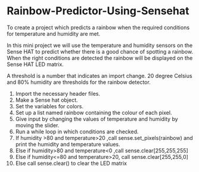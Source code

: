 # Rainbow-Predictor-Using-Sensehat
To create a project which predicts a rainbow when the required conditions for temperature and humidity are met.


In this mini project we will use the temperature and humidity sensors on the Sense HAT to predict whether there is a good chance of spotting a rainbow. When the right conditions are detected the rainbow will be displayed on the Sense HAT LED matrix.

A threshold is a number that indicates an import change. 20 degree Celsius and 80% humidity are thresholds for the rainbow detector.

1. Import the necessary header files.
2. Make a Sense hat object.
3. Set the variables for colors.
4. Set up a list named rainbow containing the colour of each pixel.
5. Give input by changing the values of temperature and humidity by moving the slider.
6. Run a while loop in which conditions are checked.
7. If humidity >80 and temperature>20 ,call sense.set_pixels(rainbow) and print the humidity and temperature values.
8. Else if humidity>80 and temperature<0 ,call sense.clear[255,255,255]
9. Else if humidity<=80 and temperature>20, call sense.clear[255,255,0]
10. Else call sense.clear() to clear the LED matrix
